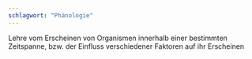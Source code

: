 ```yaml
---
schlagwort: "Phänologie"
---
```

Lehre vom Erscheinen von Organismen innerhalb einer bestimmten Zeitspanne, bzw. der Einfluss verschiedener Faktoren auf ihr Erscheinen

